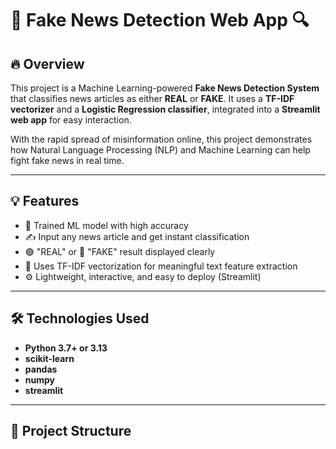 # 📰 Fake News Detection Web App 🔍

## 🔥 Overview
This project is a Machine Learning-powered **Fake News Detection System** that classifies news articles as either **REAL** or **FAKE**. It uses a **TF-IDF vectorizer** and a **Logistic Regression classifier**, integrated into a **Streamlit web app** for easy interaction.

With the rapid spread of misinformation online, this project demonstrates how Natural Language Processing (NLP) and Machine Learning can help fight fake news in real time.

---

## 💡 Features
- 🧠 Trained ML model with high accuracy
- ✍️ Input any news article and get instant classification
- 🟢 "REAL" or 🔴 "FAKE" result displayed clearly
- 🧾 Uses TF-IDF vectorization for meaningful text feature extraction
- ⚙️ Lightweight, interactive, and easy to deploy (Streamlit)

---

## 🛠️ Technologies Used
- **Python 3.7+ or 3.13**
- **scikit-learn**
- **pandas**
- **numpy**
- **streamlit**

---

## 📁 Project Structure

